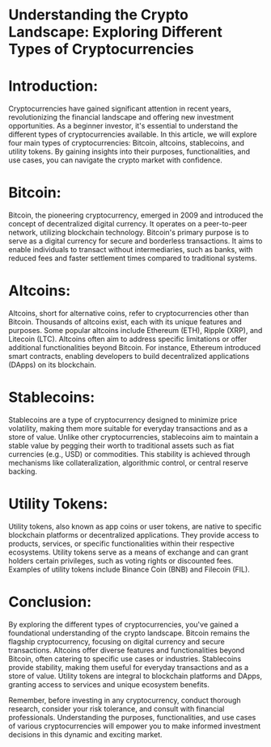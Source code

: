 # Understanding the Crypto Landscape: Exploring Different Types of Cryptocurrencies

# Introduction:

Cryptocurrencies have gained significant attention in recent years, revolutionizing the financial landscape and offering new investment opportunities. As a beginner investor, it's essential to understand the different types of cryptocurrencies available. In this article, we will explore four main types of cryptocurrencies: Bitcoin, altcoins, stablecoins, and utility tokens. By gaining insights into their purposes, functionalities, and use cases, you can navigate the crypto market with confidence.

# Bitcoin:

Bitcoin, the pioneering cryptocurrency, emerged in 2009 and introduced the concept of decentralized digital currency. It operates on a peer-to-peer network, utilizing blockchain technology. Bitcoin's primary purpose is to serve as a digital currency for secure and borderless transactions. It aims to enable individuals to transact without intermediaries, such as banks, with reduced fees and faster settlement times compared to traditional systems.

# Altcoins:

Altcoins, short for alternative coins, refer to cryptocurrencies other than Bitcoin. Thousands of altcoins exist, each with its unique features and purposes. Some popular altcoins include Ethereum (ETH), Ripple (XRP), and Litecoin (LTC). Altcoins often aim to address specific limitations or offer additional functionalities beyond Bitcoin. For instance, Ethereum introduced smart contracts, enabling developers to build decentralized applications (DApps) on its blockchain.

# Stablecoins:

Stablecoins are a type of cryptocurrency designed to minimize price volatility, making them more suitable for everyday transactions and as a store of value. Unlike other cryptocurrencies, stablecoins aim to maintain a stable value by pegging their worth to traditional assets such as fiat currencies (e.g., USD) or commodities. This stability is achieved through mechanisms like collateralization, algorithmic control, or central reserve backing.

# Utility Tokens:

Utility tokens, also known as app coins or user tokens, are native to specific blockchain platforms or decentralized applications. They provide access to products, services, or specific functionalities within their respective ecosystems. Utility tokens serve as a means of exchange and can grant holders certain privileges, such as voting rights or discounted fees. Examples of utility tokens include Binance Coin (BNB) and Filecoin (FIL).

# Conclusion:

By exploring the different types of cryptocurrencies, you've gained a foundational understanding of the crypto landscape. Bitcoin remains the flagship cryptocurrency, focusing on digital currency and secure transactions. Altcoins offer diverse features and functionalities beyond Bitcoin, often catering to specific use cases or industries. Stablecoins provide stability, making them useful for everyday transactions and as a store of value. Utility tokens are integral to blockchain platforms and DApps, granting access to services and unique ecosystem benefits.

Remember, before investing in any cryptocurrency, conduct thorough research, consider your risk tolerance, and consult with financial professionals. Understanding the purposes, functionalities, and use cases of various cryptocurrencies will empower you to make informed investment decisions in this dynamic and exciting market.
